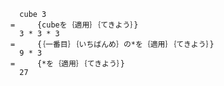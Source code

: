 
      cube 3
    =     {cubeを｛適用｝｛てきよう｝}
      3 * 3 * 3
    =     {｛一番目｝｛いちばんめ｝の*を｛適用｝｛てきよう｝}
      9 * 3
    =     {*を｛適用｝｛てきよう｝}
      27
